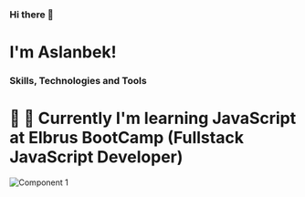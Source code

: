 ### Hi there 👋
# I'm Aslanbek!


### Skills, Technologies and Tools
# :book: :open_book: Currently I'm learning JavaScript at Elbrus BootCamp (Fullstack JavaScript Developer)
![Component 1](https://user-images.githubusercontent.com/99525626/171757813-bc93e7bd-a68f-4df7-a7c3-93dd09167e5f.png)
